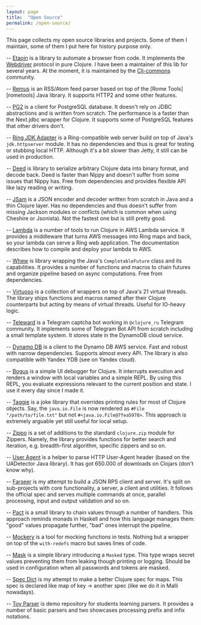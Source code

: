 ```yaml
---
layout: page
title:  "Open Source"
permalink: /open-source/
---
```


This page collects my open source libraries and projects. Some of them I
maintain, some of them I put here for history purpose only.

[clj-commons]: https://github.com/clj-commons
[webdriver]: https://www.w3.org/TR/webdriver/
[rome]: https://github.com/rometools/rome

-- [Etaoin](https://github.com/clj-commons/etaoin) is a library to automate a
browser from code. It implements the [Webdriver][webdriver] protocol in pure
Clojure. I have been a maintainer of this lib for several years. At the moment,
it is maintained by the [Clj-commons][clj-commons] community.

-- [Remus](https://github.com/igrishaev/remus) is an RSS/Atom feed parser based
on top of the [Rome Tools][rometools] Java library. It supports HTTP2 and some
other features.

-- [PG2](https://github.com/igrishaev/pg2) is a client for PostgreSQL
database. It doesn't rely on JDBC abstractions and is written from scratch. The
performance is a faster than the Next.jdbc wrapper for Clojure. It supports some
of PostgreSQL features that other drivers don't.

-- [Ring JDK Adapter](https://github.com/igrishaev/ring-jdk-adapter) is a
Ring-compatible web server build on top of Java's `jdk.httpserver` module. It
has no dependencies and thus is great for testing or stubbing local
HTTP. Although it's a bit slower than Jetty, it still can be used in production.

-- [Deed](https://github.com/igrishaev/deed) is library to serialize arbitrary
Clojure data into binary format, and decode back. Deed is faster than Nippy and
doesn't suffer from some issues that Nippy has. Free from dependencies and
provides flexible API like lazy reading or writing.

-- [JSam](https://github.com/igrishaev/jsam) is a JSON encoder and decoder
written from scratch in Java and a thin Clojure layer. Has no dependencies and
thus doesn't suffer from missing Jackson modules or conflicts (which is common
when using Cheshire or Jsonista). Not the fastest one but is still pretty good.

-- [Lambda](https://github.com/igrishaev/lambda) is a number of tools to run
Clojure in AWS Lambda service. It provides a middleware that turns AWS messages
into Ring maps and back, so your lambda can serve a Ring web application. The
documentation describes how to compile and deploy your lambda to AWS.

-- [Whew](https://github.com/igrishaev/whew) is library wrapping the Java's
`CompletableFuture` class and its capabilities. It provides a number of
functions and macros to chain futures and organize pipeline based on async
computations. Free from dependencies.

-- [Virtuoso](https://github.com/igrishaev/virtuoso) is a collection of wrappers
on top of Java's 21 virtual threads. The library ships functions and macros
named after their Clojure counterparts but acting by means of virtual
threads. Useful for IO-heavy logic.

-- [Teleward](https://github.com/igrishaev/teleward) is a Telegram captcha bot
working in `@clojure_ru` Telegram community. It implements some of Telegram Bot
API from scratch including a small template system. It stores state in the
DynamoDB cloud service.

-- [Dynamo DB](https://github.com/igrishaev/dynamodb) is a client to the Dynamo
DB AWS service. Fast and robust with narrow dependencies. Supports almost every
API. The library is also compatible with Yandex YDB (see on Yandex cloud).

-- [Bogus](https://github.com/igrishaev/bogus) is a simple UI debugger for
Clojure. It interrupts execution and renders a window with local variables and a
simple REPL. By using this REPL, you evaluate expressions relevant to the
current position and state. I use it every day since I made it.

-- [Taggie](https://github.com/igrishaev/taggie) is a joke library that
overrides printing rules for most of Clojure objects. Say, the `java.io.File` is
now rendered as `#File "/path/to/file.txt"` but not
`#<java.io.File@7fea5978>`. This approach is extremely arguable yet still useful
for local setup.

-- [Zippo](https://github.com/igrishaev/zippo) is a set of additions to the
standard `clojure.zip` module for Zippers. Namely, the library provides
functions for better search and iteration, e.g. breadth-first algorithm,
specific zippers and so on.

-- [User Agent](https://github.com/igrishaev/user-agent) is a helper to parse
HTTP User-Agent header (based on the UADetector Java library). It has got
650.000 of downloads on Clojars (don't know why).

-- [Farseer](https://github.com/igrishaev/farseer) is my attempt to build a JSON
RPS client and server. It's split on sub-projects with core functionality, a
server, a client and utilities. It follows the official spec and serves multiple
commands at once, parallel processing, input and output validation and so on.

-- [Pact](https://github.com/igrishaev/pact) is a small library to chain values
through a number of handlers. This approach reminds monads in Haskell and how
this language manages them: "good" values propagate further, "bad" ones
interrupt the pipeline.

-- [Mockery](https://github.com/igrishaev/mockery) is a tool for mocking
functions in tests. Nothing but a wrapper on top of the `with-redefs` macro but
saves lines of code.

-- [Mask](https://github.com/igrishaev/mask) is a simple library introducing a
`Masked` type. This type wraps secret values preventing them from leaking though
printing or logging. Should be used in configuration when all passwords and
tokens are masked.

-- [Spec Dict](https://github.com/igrishaev/spec-dict) is my attempt to make a
better Clojure spec for maps. This spec is declared like map of key &rarr;
another spec (like we do it in Malli nowadays).

-- [Toy Parser](https://github.com/igrishaev/toy-parser) is demo repository for
students learning parsers. It provides a number of basic parsers and two
showcases processing prefix and infix notations.
